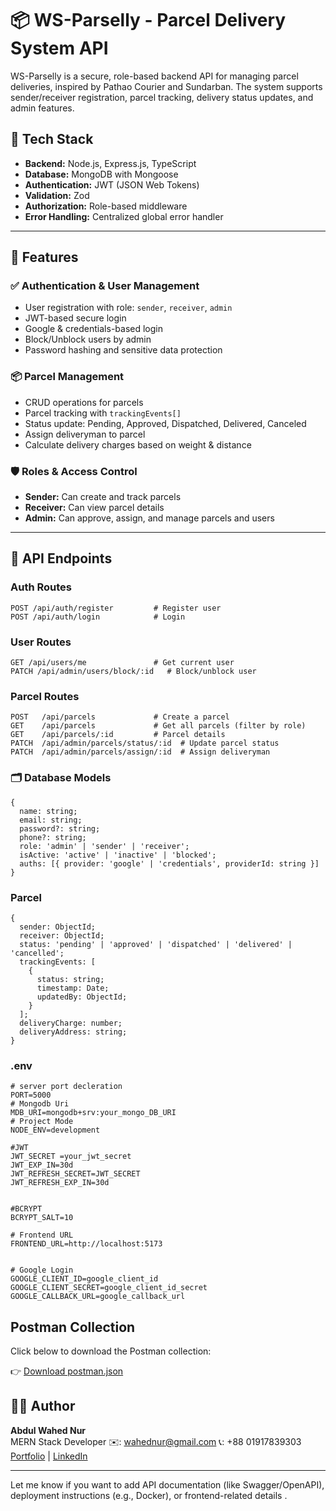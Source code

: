 # 📦 WS-Parselly - Parcel Delivery System API

WS-Parselly is a secure, role-based backend API for managing parcel deliveries, inspired by Pathao Courier and Sundarban. The system supports sender/receiver registration, parcel tracking, delivery status updates, and admin features.

## 🔧 Tech Stack

- **Backend:** Node.js, Express.js, TypeScript
- **Database:** MongoDB with Mongoose
- **Authentication:** JWT (JSON Web Tokens)
- **Validation:** Zod
- **Authorization:** Role-based middleware
- **Error Handling:** Centralized global error handler

---

## 📌 Features

### ✅ Authentication & User Management

- User registration with role: `sender`, `receiver`, `admin`
- JWT-based secure login
- Google & credentials-based login
- Block/Unblock users by admin
- Password hashing and sensitive data protection

### 📦 Parcel Management

- CRUD operations for parcels
- Parcel tracking with `trackingEvents[]`
- Status update: Pending, Approved, Dispatched, Delivered, Canceled
- Assign deliveryman to parcel
- Calculate delivery charges based on weight & distance

### 🛡️ Roles & Access Control

- **Sender:** Can create and track parcels
- **Receiver:** Can view parcel details
- **Admin:** Can approve, assign, and manage parcels and users

---

## 🧪 API Endpoints

### Auth Routes

```http
POST /api/auth/register         # Register user
POST /api/auth/login            # Login
```

### User Routes

```
GET /api/users/me               # Get current user
PATCH /api/admin/users/block/:id   # Block/unblock user

```

### Parcel Routes

```
POST   /api/parcels             # Create a parcel
GET    /api/parcels             # Get all parcels (filter by role)
GET    /api/parcels/:id         # Parcel details
PATCH  /api/admin/parcels/status/:id  # Update parcel status
PATCH  /api/admin/parcels/assign/:id  # Assign deliveryman

```

### 🗂️ Database Models

```
{
  name: string;
  email: string;
  password?: string;
  phone?: string;
  role: 'admin' | 'sender' | 'receiver';
  isActive: 'active' | 'inactive' | 'blocked';
  auths: [{ provider: 'google' | 'credentials', providerId: string }]
}
```

### Parcel

```
{
  sender: ObjectId;
  receiver: ObjectId;
  status: 'pending' | 'approved' | 'dispatched' | 'delivered' | 'cancelled';
  trackingEvents: [
    {
      status: string;
      timestamp: Date;
      updatedBy: ObjectId;
    }
  ];
  deliveryCharge: number;
  deliveryAddress: string;
}

```

### .env

```
# server port decleration
PORT=5000
# Mongodb Uri
MDB_URI=mongodb+srv:your_mongo_DB_URI
# Project Mode
NODE_ENV=development

#JWT
JWT_SECRET =your_jwt_secret
JWT_EXP_IN=30d
JWT_REFRESH_SECRET=JWT_SECRET
JWT_REFRESH_EXP_IN=30d


#BCRYPT
BCRYPT_SALT=10

# Frontend URL
FRONTEND_URL=http://localhost:5173


# Google Login
GOOGLE_CLIENT_ID=google_client_id
GOOGLE_CLIENT_SECRET=google_client_id_secret
GOOGLE_CALLBACK_URL=google_callback_url
```

## Postman Collection

Click below to download the Postman collection:

👉 [Download postman.json](https://raw.githubusercontent.com/wahednur/ws-parselly/main/postman.json)

## 👨‍💻 Author

**Abdul Wahed Nur**  
MERN Stack Developer
✉️: <wahednur@gmail.com>
📞: +88 01917839303
[Portfolio](https://wahednur.vercel.app) | [LinkedIn](https://www.linkedin.com/in/wahednur/)

---

Let me know if you want to add API documentation (like Swagger/OpenAPI), deployment instructions (e.g., Docker), or frontend-related details .
